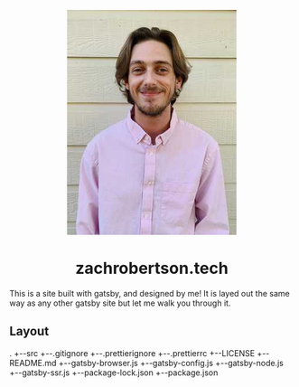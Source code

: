 
<p align="center">
  <a href="https://www.zachrobertson.tech">
    <div border-radius="50%" align="center">
      <img alt="Profile" src="./src/images/profile.jpg" />
    </div>
  </a>
</p>
<h1 align="center">
  zachrobertson.tech
</h1>

This is a site built with gatsby, and designed by me!
It is layed out the same way as any other gatsby site but let me walk you through it.

## Layout

.
+--src
+--.gitignore
+--.prettierignore
+--.prettierrc
+--LICENSE
+--README.md
+--gatsby-browser.js
+--gatsby-config.js
+--gatsby-node.js
+--gatsby-ssr.js
+--package-lock.json
+--package.json